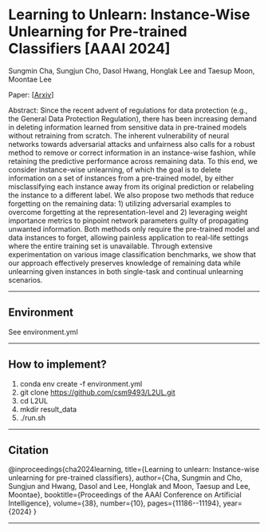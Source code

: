# Learning to Unlearn: Instance-Wise Unlearning for Pre-trained Classifiers [AAAI 2024]

Sungmin Cha, Sungjun Cho, Dasol Hwang, Honglak Lee and Taesup Moon, Moontae Lee

Paper: [[Arxiv](https://arxiv.org/abs/2301.11578)]

Abstract: Since the recent advent of regulations for data protection (e.g., the General Data Protection Regulation), there has been increasing demand in deleting information learned from sensitive data in pre-trained models without retraining from scratch. The inherent vulnerability of neural networks towards adversarial attacks and unfairness also calls for a robust method to remove or correct information in an instance-wise fashion, while retaining the predictive performance across remaining data. To this end, we consider instance-wise unlearning, of which the goal is to delete information on a set of instances from a pre-trained model, by either misclassifying each instance away from its original prediction or relabeling the instance to a different label. We also propose two methods that reduce forgetting on the remaining data: 1) utilizing adversarial examples to overcome forgetting at the representation-level and 2) leveraging weight importance metrics to pinpoint network parameters guilty of propagating unwanted information. Both methods only require the pre-trained model and data instances to forget, allowing painless application to real-life settings where the entire training set is unavailable. Through extensive experimentation on various image classification benchmarks, we show that our approach effectively preserves knowledge of remaining data while unlearning given instances in both single-task and continual unlearning scenarios.

-------


## Environment

See environment.yml

-------

## How to implement?

1. conda env create -f environment.yml
2. git clone https://github.com/csm9493/L2UL.git
3. cd L2UL
4. mkdir result_data
5. ./run.sh

-------
## Citation
@inproceedings{cha2024learning,
  title={Learning to unlearn: Instance-wise unlearning for pre-trained classifiers},
  author={Cha, Sungmin and Cho, Sungjun and Hwang, Dasol and Lee, Honglak and Moon, Taesup and Lee, Moontae},
  booktitle={Proceedings of the AAAI Conference on Artificial Intelligence},
  volume={38},
  number={10},
  pages={11186--11194},
  year={2024}
}

-------